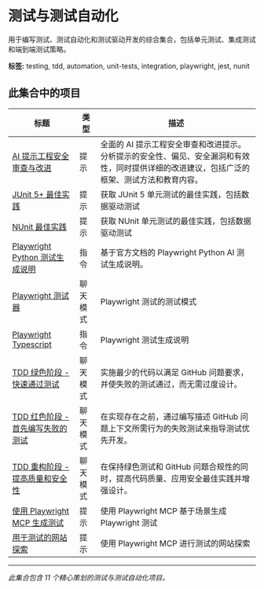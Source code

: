 # 测试与测试自动化

用于编写测试、测试自动化和测试驱动开发的综合集合，包括单元测试、集成测试和端到端测试策略。

**标签:** testing, tdd, automation, unit-tests, integration, playwright, jest, nunit

## 此集合中的项目

| 标题 | 类型 | 描述 |
| --- | --- | --- |
| [AI 提示工程安全审查与改进](../prompts/ai-prompt-engineering-safety-review.prompt.md) | 提示 | 全面的 AI 提示工程安全审查和改进提示。分析提示的安全性、偏见、安全漏洞和有效性，同时提供详细的改进建议，包括广泛的框架、测试方法和教育内容。 |
| [JUnit 5+ 最佳实践](../prompts/java-junit.prompt.md) | 提示 | 获取 JUnit 5 单元测试的最佳实践，包括数据驱动测试 |
| [NUnit 最佳实践](../prompts/csharp-nunit.prompt.md) | 提示 | 获取 NUnit 单元测试的最佳实践，包括数据驱动测试 |
| [Playwright Python 测试生成说明](../instructions/playwright-python.instructions.md) | 指令 | 基于官方文档的 Playwright Python AI 测试生成说明。 |
| [Playwright 测试器](../chatmodes/playwright-tester.chatmode.md) | 聊天模式 | Playwright 测试的测试模式 |
| [Playwright Typescript](../instructions/playwright-typescript.instructions.md) | 指令 | Playwright 测试生成说明 |
| [TDD 绿色阶段 - 快速通过测试](../chatmodes/tdd-green.chatmode.md) | 聊天模式 | 实施最少的代码以满足 GitHub 问题要求，并使失败的测试通过，而无需过度设计。 |
| [TDD 红色阶段 - 首先编写失败的测试](../chatmodes/tdd-red.chatmode.md) | 聊天模式 | 在实现存在之前，通过编写描述 GitHub 问题上下文所需行为的失败测试来指导测试优先开发。 |
| [TDD 重构阶段 - 提高质量和安全性](../chatmodes/tdd-refactor.chatmode.md) | 聊天模式 | 在保持绿色测试和 GitHub 问题合规性的同时，提高代码质量、应用安全最佳实践并增强设计。 |
| [使用 Playwright MCP 生成测试](../prompts/playwright-generate-test.prompt.md) | 提示 | 使用 Playwright MCP 基于场景生成 Playwright 测试 |
| [用于测试的网站探索](../prompts/playwright-explore-website.prompt.md) | 提示 | 使用 Playwright MCP 进行测试的网站探索 |

---
*此集合包含 11 个精心策划的测试与测试自动化项目。*
